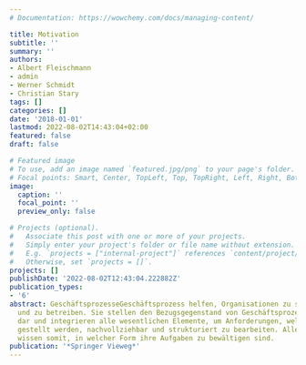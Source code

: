 ```yaml
---
# Documentation: https://wowchemy.com/docs/managing-content/

title: Motivation
subtitle: ''
summary: ''
authors:
- Albert Fleischmann
- admin
- Werner Schmidt
- Christian Stary
tags: []
categories: []
date: '2018-01-01'
lastmod: 2022-08-02T14:43:04+02:00
featured: false
draft: false

# Featured image
# To use, add an image named `featured.jpg/png` to your page's folder.
# Focal points: Smart, Center, TopLeft, Top, TopRight, Left, Right, BottomLeft, Bottom, BottomRight.
image:
  caption: ''
  focal_point: ''
  preview_only: false

# Projects (optional).
#   Associate this post with one or more of your projects.
#   Simply enter your project's folder or file name without extension.
#   E.g. `projects = ["internal-project"]` references `content/project/deep-learning/index.md`.
#   Otherwise, set `projects = []`.
projects: []
publishDate: '2022-08-02T12:43:04.222882Z'
publication_types:
- '6'
abstract: GeschäftsprozesseGeschäftsprozess helfen, Organisationen zu strukturieren
  und zu betreiben. Sie stellen den Bezugsgegenstand von Geschäftsprozessmanagement
  dar und integrieren alle wesentlichen Elemente, um Anforderungen, welche an Organisationen
  gestellt werden, nachvollziehbar und strukturiert zu bearbeiten. Alle Beteiligten
  wissen somit, in welcher Form ihre Aufgaben zu bewältigen sind.
publication: '*Springer Vieweg*'
---
```

